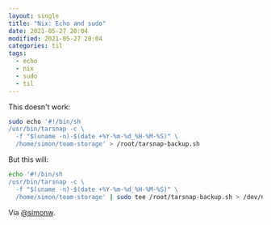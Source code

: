 ```yaml
---
layout: single
title: "Nix: Echo and sudo"
date: 2021-05-27 20:04
modified: 2021-05-27 20:04
categories: til
tags:
  - echo
  - nix
  - sudo
  - til
---
```


This doesn't work:

```bash
sudo echo '#!/bin/sh
/usr/bin/tarsnap -c \
  -f "$(uname -n)-$(date +%Y-%m-%d_%H-%M-%S)" \
  /home/simon/team-storage' > /root/tarsnap-backup.sh
```

But this will:

```bash
echo '#!/bin/sh
/usr/bin/tarsnap -c \
  -f "$(uname -n)-$(date +%Y-%m-%d_%H-%M-%S)" \
  /home/simon/team-storage' | sudo tee /root/tarsnap-backup.sh > /dev/null
```

Via [@simonw](https://github.com/simonw/til/blob/main/linux/echo-pipe-to-file-su.md).
